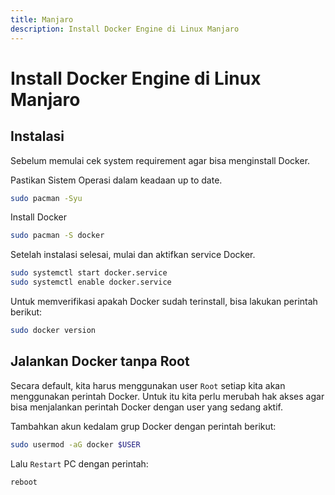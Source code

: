```yaml
---
title: Manjaro
description: Install Docker Engine di Linux Manjaro
---
```


# Install Docker Engine di Linux Manjaro

## Instalasi
Sebelum memulai cek system requirement agar bisa menginstall Docker.

Pastikan Sistem Operasi dalam keadaan up to date.
```bash
sudo pacman -Syu
```

Install Docker
```bash
sudo pacman -S docker
```

Setelah instalasi selesai, mulai dan aktifkan service Docker.
```bash
sudo systemctl start docker.service
sudo systemctl enable docker.service
```

Untuk memverifikasi apakah Docker sudah terinstall, bisa
lakukan perintah berikut:
```bash
sudo docker version
```

## Jalankan Docker tanpa Root
Secara default, kita harus menggunakan user `Root` setiap kita akan
menggunakan perintah Docker. Untuk itu kita perlu merubah hak akses
agar bisa menjalankan perintah Docker dengan user yang sedang aktif.

Tambahkan akun kedalam grup Docker dengan perintah berikut:
```bash
sudo usermod -aG docker $USER
```

Lalu `Restart` PC dengan perintah:
```bash
reboot
```